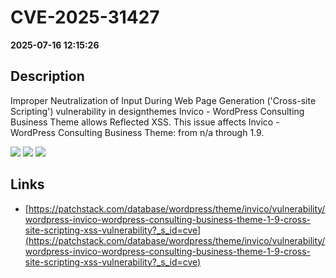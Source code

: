 # CVE-2025-31427

**2025-07-16 12:15:26**

## Description
Improper Neutralization of Input During Web Page Generation ('Cross-site Scripting') vulnerability in designthemes Invico - WordPress Consulting Business Theme allows Reflected XSS. This issue affects Invico - WordPress Consulting Business Theme: from n/a through 1.9.

![](https://img.shields.io/static/v1?label=Score&message=7.1&color=red)
![](https://img.shields.io/static/v1?label=Severity&message=HIGH&color=red)
![](https://img.shields.io/static/v1?label=CWE&message=XSS&color=green)

## Links
- [https://patchstack.com/database/wordpress/theme/invico/vulnerability/wordpress-invico-wordpress-consulting-business-theme-1-9-cross-site-scripting-xss-vulnerability?_s_id=cve](https://patchstack.com/database/wordpress/theme/invico/vulnerability/wordpress-invico-wordpress-consulting-business-theme-1-9-cross-site-scripting-xss-vulnerability?_s_id=cve)
